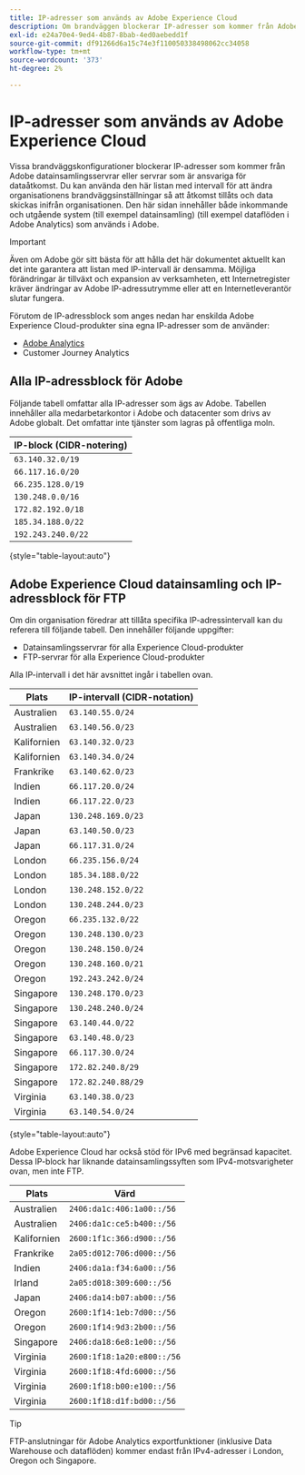 ```yaml
---
title: IP-adresser som används av Adobe Experience Cloud
description: Om brandväggen blockerar IP-adresser som kommer från Adobe kan du uppdatera brandväggsinställningarna i den här listan.
exl-id: e24a70e4-9ed4-4b87-8bab-4ed0aebedd1f
source-git-commit: df91266d6a15c74e3f110050338498062cc34058
workflow-type: tm+mt
source-wordcount: '373'
ht-degree: 2%

---
```


# IP-adresser som används av Adobe Experience Cloud

Vissa brandväggskonfigurationer blockerar IP-adresser som kommer från Adobe datainsamlingsservrar eller servrar som är ansvariga för dataåtkomst. Du kan använda den här listan med intervall för att ändra organisationens brandväggsinställningar så att åtkomst tillåts och data skickas inifrån organisationen. Den här sidan innehåller både inkommande och utgående system (till exempel datainsamling) (till exempel dataflöden i Adobe Analytics) som används i Adobe.

>[!IMPORTANT]
>
>Även om Adobe gör sitt bästa för att hålla det här dokumentet aktuellt kan det inte garantera att listan med IP-intervall är densamma. Möjliga förändringar är tillväxt och expansion av verksamheten, ett Internetregister kräver ändringar av Adobe IP-adressutrymme eller att en Internetleverantör slutar fungera.

Förutom de IP-adressblock som anges nedan har enskilda Adobe Experience Cloud-produkter sina egna IP-adresser som de använder:

* [Adobe Analytics](https://experienceleague.adobe.com/en/docs/analytics/technotes/ip-addresses)
* Customer Journey Analytics

## Alla IP-adressblock för Adobe

Följande tabell omfattar alla IP-adresser som ägs av Adobe. Tabellen innehåller alla medarbetarkontor i Adobe och datacenter som drivs av Adobe globalt. Det omfattar inte tjänster som lagras på offentliga moln.

| IP-block (CIDR-notering) |
| --- |
| `63.140.32.0/19` |
| `66.117.16.0/20` |
| `66.235.128.0/19` |
| `130.248.0.0/16` |
| `172.82.192.0/18` |
| `185.34.188.0/22` |
| `192.243.240.0/22` |

{style="table-layout:auto"}

## Adobe Experience Cloud datainsamling och IP-adressblock för FTP

Om din organisation föredrar att tillåta specifika IP-adressintervall kan du referera till följande tabell. Den innehåller följande uppgifter:

* Datainsamlingsservrar för alla Experience Cloud-produkter
* FTP-servrar för alla Experience Cloud-produkter

Alla IP-intervall i det här avsnittet ingår i tabellen ovan.

| Plats | IP-intervall (CIDR-notation) |
| --- | --- |
| Australien | `63.140.55.0/24` |
| Australien | `63.140.56.0/23` |
| Kalifornien | `63.140.32.0/23` |
| Kalifornien | `63.140.34.0/24` |
| Frankrike | `63.140.62.0/23` |
| Indien | `66.117.20.0/24` |
| Indien | `66.117.22.0/23` |
| Japan | `130.248.169.0/23` |
| Japan | `63.140.50.0/23` |
| Japan | `66.117.31.0/24` |
| London | `66.235.156.0/24` |
| London | `185.34.188.0/22` |
| London | `130.248.152.0/22` |
| London | `130.248.244.0/23` |
| Oregon | `66.235.132.0/22` |
| Oregon | `130.248.130.0/23` |
| Oregon | `130.248.150.0/24` |
| Oregon | `130.248.160.0/21` |
| Oregon | `192.243.242.0/24` |
| Singapore | `130.248.170.0/23` |
| Singapore | `130.248.240.0/24` |
| Singapore | `63.140.44.0/22` |
| Singapore | `63.140.48.0/23` |
| Singapore | `66.117.30.0/24` |
| Singapore | `172.82.240.8/29` |
| Singapore | `172.82.240.88/29` |
| Virginia | `63.140.38.0/23` |
| Virginia | `63.140.54.0/24` |

{style="table-layout:auto"}

Adobe Experience Cloud har också stöd för IPv6 med begränsad kapacitet. Dessa IP-block har liknande datainsamlingssyften som IPv4-motsvarigheter ovan, men inte FTP.

| Plats | Värd |
| --- | --- |
| Australien | `2406:da1c:406:1a00::/56` |
| Australien | `2406:da1c:ce5:b400::/56` |
| Kalifornien | `2600:1f1c:366:d900::/56` |
| Frankrike | `2a05:d012:706:d000::/56` |
| Indien | `2406:da1a:f34:6a00::/56` |
| Irland | `2a05:d018:309:600::/56` |
| Japan | `2406:da14:b07:ab00::/56` |
| Oregon | `2600:1f14:1eb:7d00::/56` |
| Oregon | `2600:1f14:9d3:2b00::/56` |
| Singapore | `2406:da18:6e8:1e00::/56` |
| Virginia | `2600:1f18:1a20:e800::/56` |
| Virginia | `2600:1f18:4fd:6000::/56` |
| Virginia | `2600:1f18:b00:e100::/56` |
| Virginia | `2600:1f18:d1f:bd00::/56` |

>[!TIP]
>
>FTP-anslutningar för Adobe Analytics exportfunktioner (inklusive Data Warehouse och dataflöden) kommer endast från IPv4-adresser i London, Oregon och Singapore.

